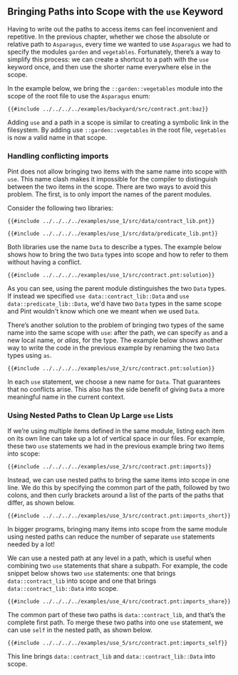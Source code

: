 ## Bringing Paths into Scope with the `use` Keyword

Having to write out the paths to access items can feel inconvenient and repetitive. In the previous
chapter, whether we chose the absolute or relative path to `Asparagus`, every time we wanted to use
`Asparagus` we had to specify the modules `garden` and `vegetables`. Fortunately, there’s a way to
simplify this process: we can create a shortcut to a path with the `use` keyword once, and then use
the shorter name everywhere else in the scope.

In the example below, we bring the `::garden::vegetables` module into the scope of the root file to
use the `Asparagus` enum:

```pint
{{#include ../../../../examples/backyard/src/contract.pnt:baz}}
```

Adding `use` and a path in a scope is similar to creating a symbolic link in the filesystem. By
adding use `::garden::vegetables` in the root file, `vegetables` is now a valid name in that scope.

### Handling conflicting imports

Pint does not allow bringing two items with the same name into scope with `use`. This name clash
makes it impossible for the compiler to distinguish between the two items in the scope. There are
two ways to avoid this problem. The first, is to only import the names of the parent modules.

Consider the following two libraries:

```pint
{{#include ../../../../examples/use_1/src/data/contract_lib.pnt}}
```

```pint
{{#include ../../../../examples/use_1/src/data/predicate_lib.pnt}}
```

Both libraries use the name `Data` to describe a types. The example below shows how to bring the two
`Data` types into scope and how to refer to them without having a conflict.

```pint
{{#include ../../../../examples/use_1/src/contract.pnt:solution}}
```

As you can see, using the parent module distinguishes the two `Data` types. If instead we specified
`use data::contract_lib::Data` and `use data::predicate_lib::Data`, we'd have two `Data` types in
the same scope and Pint wouldn't know which one we meant when we used `Data`.

There’s another solution to the problem of bringing two types of the same name into the same scope
with `use`: after the path, we can specify `as` and a new local name, or _alias_, for the type. The
example below shows another way to write the code in the previous example by renaming the two `Data`
types using `as`.

```pint
{{#include ../../../../examples/use_2/src/contract.pnt:solution}}
```

In each `use` statement, we choose a new name for `Data`. That guarantees that no conflicts arise.
This also has the side benefit of giving `Data` a more meaningful name in the current context.

### Using Nested Paths to Clean Up Large `use` Lists

If we’re using multiple items defined in the same module, listing each item on its own line can take
up a lot of vertical space in our files. For example, these two `use` statements we had in the
previous example bring two items into scope:

```pint
{{#include ../../../../examples/use_2/src/contract.pnt:imports}}
```

Instead, we can use nested paths to bring the same items into scope in one line. We do this by
specifying the common part of the path, followed by two colons, and then curly brackets around a
list of the parts of the paths that differ, as shown below.

```pint
{{#include ../../../../examples/use_3/src/contract.pnt:imports_short}}
```

In bigger programs, bringing many items into scope from the same module using nested paths can
reduce the number of separate `use` statements needed by a lot!

We can use a nested path at any level in a path, which is useful when combining two `use` statements
that share a subpath. For example, the code snippet below shows two `use` statements: one that
brings `data::contract_lib` into scope and one that brings `data::contract_lib::Data` into scope.

```pint
{{#include ../../../../examples/use_4/src/contract.pnt:imports_share}}
```

The common part of these two paths is `data::contract_lib`, and that’s the complete first path. To
merge these two paths into one `use` statement, we can use `self` in the nested path, as shown
below.

```pint
{{#include ../../../../examples/use_5/src/contract.pnt:imports_self}}
```

This line brings `data::contract_lib` and `data::contract_lib::Data` into scope.
